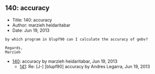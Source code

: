 ## 140: accuracy

- Title: 140: accuracy
- Author: marzieh heidaritabar
- Date: Jun 19, 2013
```
by which program in blupf90 can I calculate the accuracy of gebv?
 
Regards,
Marzieh
```

- [140](0140.md): accuracy by marzieh heidaritabar, Jun 19, 2013
    - [141](0141.md): Re: [J-] [blupf90] accuracy by Andres Legarra, Jun 19, 2013
